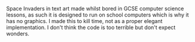 Space Invaders in text art made whilst bored in GCSE computer science lessons, as such it is designed to run on school computers which is why it has no graphics.
I made this to kill time, not as a proper elegant implementation.
I don't think the code is too terrible but don't expect wonders.
